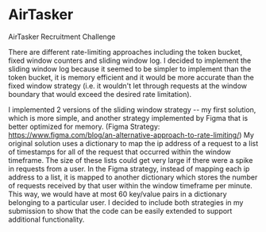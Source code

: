 # AirTasker
 AirTasker Recruitment Challenge

There are different rate-limiting approaches including the token bucket, fixed window counters and sliding window log. I decided to implement the sliding window log because it seemed to be simpler to implement than the token bucket, it is memory efficient and it would be more accurate than the fixed window strategy (i.e. it wouldn't let through requests at the window boundary that would exceed the desired rate limitation). 

I implemented 2 versions of the sliding window strategy -- my first solution, which is more simple, and another strategy implemented by Figma that is better optimized for memory. (Figma Strategy: https://www.figma.com/blog/an-alternative-approach-to-rate-limiting/)
My original solution uses a dictionary to map the ip address of a request to a list of timestamps for all of the request that occurred within the window timeframe. The size of these lists could get very large if there were a spike in requests from a user. In the Figma strategy, instead of mapping each ip address to a list, it is mapped to another dictionary which stores the number of requests received by that user within the window timeframe per minute. This way, we would have at most 60 key/value pairs in a dictionary belonging to a particular user. I decided to include both strategies in my submission to show that the code can be easily extended to support additional functionality.
